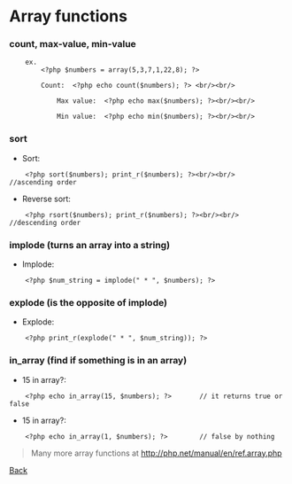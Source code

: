 # Array functions

### count, max-value, min-value
```
	ex.
		<?php $numbers = array(5,3,7,1,22,8); ?>

		Count:	<?php echo count($numbers); ?> <br/><br/>

			Max value:	<?php echo max($numbers); ?><br/><br/>

			Min value:	<?php echo min($numbers); ?><br/><br/>
```

### sort

- Sort:		
```	
	<?php sort($numbers); print_r($numbers); ?><br/><br/>	//ascending order
```	
- Reverse sort:	
```
 	<?php rsort($numbers); print_r($numbers); ?><br/><br/>	//descending order
```
### implode 	(turns an array into a string)

- Implode:
```
	<?php $num_string = implode(" * ", $numbers); ?>  
```
### explode		(is the opposite of implode)
	
- Explode:
```
	<?php print_r(explode(" * ", $num_string)); ?>  
```
### in_array		 (find if something is in an array)

- 15 in array?: 
```
	<?php echo in_array(15, $numbers); ?>		// it returns true or false
```									
- 15 in array?: 
```
	<?php echo in_array(1, $numbers); ?>		// false by nothing
```

>	Many more array functions at
	http://php.net/manual/en/ref.array.php



[Back](https://github.com/stefan22/phpIntro)


		


